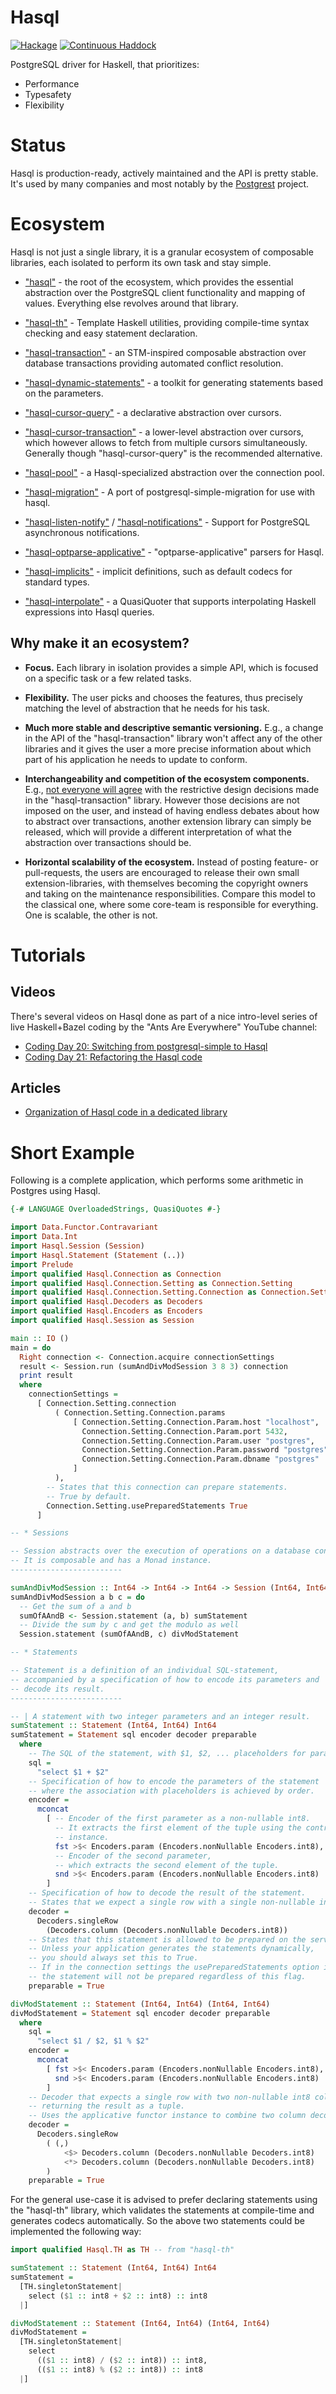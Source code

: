 # Hasql

[![Hackage](https://img.shields.io/hackage/v/hasql.svg)](https://hackage.haskell.org/package/hasql)
[![Continuous Haddock](https://img.shields.io/badge/haddock-master-blue)](https://nikita-volkov.github.io/hasql/)

PostgreSQL driver for Haskell, that prioritizes:

- Performance
- Typesafety
- Flexibility

# Status

Hasql is production-ready, actively maintained and the API is pretty stable. It's used by many companies and most notably by the [Postgrest](https://github.com/PostgREST/postgrest) project.

# Ecosystem

Hasql is not just a single library, it is a granular ecosystem of composable libraries, each isolated to perform its own task and stay simple.

- ["hasql"](https://github.com/nikita-volkov/hasql) - the root of the ecosystem, which provides the essential abstraction over the PostgreSQL client functionality and mapping of values. Everything else revolves around that library.

- ["hasql-th"](https://github.com/nikita-volkov/hasql-th) - Template Haskell utilities, providing compile-time syntax checking and easy statement declaration. 

- ["hasql-transaction"](https://github.com/nikita-volkov/hasql-transaction) - an STM-inspired composable abstraction over database transactions providing automated conflict resolution.

- ["hasql-dynamic-statements"](https://github.com/nikita-volkov/hasql-dynamic-statements) - a toolkit for generating statements based on the parameters.

- ["hasql-cursor-query"](https://github.com/nikita-volkov/hasql-cursor-query) - a declarative abstraction over cursors.

- ["hasql-cursor-transaction"](https://github.com/nikita-volkov/hasql-cursor-transaction) - a lower-level abstraction over cursors, which however allows to fetch from multiple cursors simultaneously. Generally though "hasql-cursor-query" is the recommended alternative.

- ["hasql-pool"](https://github.com/nikita-volkov/hasql-pool) - a Hasql-specialized abstraction over the connection pool.

- ["hasql-migration"](https://github.com/tvh/hasql-migration) - A port of postgresql-simple-migration for use with hasql.

- ["hasql-listen-notify"](https://github.com/awkward-squad/hasql-listen-notify) / ["hasql-notifications"](https://github.com/diogob/hasql-notifications) - Support for PostgreSQL asynchronous notifications.

- ["hasql-optparse-applicative"](https://github.com/sannsyn/hasql-optparse-applicative) - "optparse-applicative" parsers for Hasql.

- ["hasql-implicits"](https://github.com/nikita-volkov/hasql-implicits) - implicit definitions, such as default codecs for standard types.

- ["hasql-interpolate"](https://github.com/awkward-squad/hasql-interpolate) - a QuasiQuoter that supports interpolating Haskell expressions into Hasql queries.

## Why make it an ecosystem?

- **Focus.**
Each library in isolation provides a simple API, which is focused on a specific task or a few related tasks.

- **Flexibility.**
The user picks and chooses the features, thus precisely matching the level of abstraction that he needs for his task.

- **Much more stable and descriptive semantic versioning.**
E.g., a change in the API of the "hasql-transaction" library won't affect any of the other libraries and it gives the user a more precise information about which part of his application he needs to update to conform.

- **Interchangeability and competition of the ecosystem components.**
E.g., [not everyone will agree](https://github.com/nikita-volkov/hasql/issues/41) with the restrictive design decisions made in the "hasql-transaction" library. However those decisions are not imposed on the user, and instead of having endless debates about how to abstract over transactions, another extension library can simply be released, which will provide a different interpretation of what the abstraction over transactions should be.

- **Horizontal scalability of the ecosystem.**
Instead of posting feature- or pull-requests, the users are encouraged to release their own small extension-libraries, with themselves becoming the copyright owners and taking on the maintenance responsibilities. Compare this model to the classical one, where some core-team is responsible for everything. One is scalable, the other is not.

# Tutorials

## Videos

There's several videos on Hasql done as part of a nice intro-level series of live Haskell+Bazel coding by the "Ants Are Everywhere" YouTube channel:

- [Coding Day 20: Switching from postgresql-simple to Hasql](https://youtu.be/ce7bGKETtoA?si=RmY_yDG24EX6i38I)
- [Coding Day 21: Refactoring the Hasql code](https://youtu.be/a9mPNXbT-qw?si=RTtXe6BXnZSQZzh-)

## Articles

- [Organization of Hasql code in a dedicated library](https://github.com/nikita-volkov/hasql-tutorial1)

# Short Example

Following is a complete application, which performs some arithmetic in Postgres using Hasql.

```haskell
{-# LANGUAGE OverloadedStrings, QuasiQuotes #-}

import Data.Functor.Contravariant
import Data.Int
import Hasql.Session (Session)
import Hasql.Statement (Statement (..))
import Prelude
import qualified Hasql.Connection as Connection
import qualified Hasql.Connection.Setting as Connection.Setting
import qualified Hasql.Connection.Setting.Connection as Connection.Setting.Connection
import qualified Hasql.Decoders as Decoders
import qualified Hasql.Encoders as Encoders
import qualified Hasql.Session as Session

main :: IO ()
main = do
  Right connection <- Connection.acquire connectionSettings
  result <- Session.run (sumAndDivModSession 3 8 3) connection
  print result
  where
    connectionSettings =
      [ Connection.Setting.connection
          ( Connection.Setting.Connection.params
              [ Connection.Setting.Connection.Param.host "localhost",
                Connection.Setting.Connection.Param.port 5432,
                Connection.Setting.Connection.Param.user "postgres",
                Connection.Setting.Connection.Param.password "postgres",
                Connection.Setting.Connection.Param.dbname "postgres"
              ]
          ),
        -- States that this connection can prepare statements.
        -- True by default.
        Connection.Setting.usePreparedStatements True
      ]

-- * Sessions

-- Session abstracts over the execution of operations on a database connection.
-- It is composable and has a Monad instance.
-------------------------

sumAndDivModSession :: Int64 -> Int64 -> Int64 -> Session (Int64, Int64)
sumAndDivModSession a b c = do
  -- Get the sum of a and b
  sumOfAAndB <- Session.statement (a, b) sumStatement
  -- Divide the sum by c and get the modulo as well
  Session.statement (sumOfAAndB, c) divModStatement

-- * Statements

-- Statement is a definition of an individual SQL-statement,
-- accompanied by a specification of how to encode its parameters and
-- decode its result.
-------------------------

-- | A statement with two integer parameters and an integer result.
sumStatement :: Statement (Int64, Int64) Int64
sumStatement = Statement sql encoder decoder preparable
  where
    -- The SQL of the statement, with $1, $2, ... placeholders for parameters.
    sql =
      "select $1 + $2"
    -- Specification of how to encode the parameters of the statement
    -- where the association with placeholders is achieved by order.
    encoder =
      mconcat
        [ -- Encoder of the first parameter as a non-nullable int8.
          -- It extracts the first element of the tuple using the contravariant functor
          -- instance.
          fst >$< Encoders.param (Encoders.nonNullable Encoders.int8),
          -- Encoder of the second parameter,
          -- which extracts the second element of the tuple.
          snd >$< Encoders.param (Encoders.nonNullable Encoders.int8)
        ]
    -- Specification of how to decode the result of the statement.
    -- States that we expect a single row with a single non-nullable int8 column.
    decoder =
      Decoders.singleRow
        (Decoders.column (Decoders.nonNullable Decoders.int8))
    -- States that this statement is allowed to be prepared on the server side.
    -- Unless your application generates the statements dynamically,
    -- you should always set this to True.
    -- If in the connection settings the usePreparedStatements option is set to False,
    -- the statement will not be prepared regardless of this flag.
    preparable = True

divModStatement :: Statement (Int64, Int64) (Int64, Int64)
divModStatement = Statement sql encoder decoder preparable
  where
    sql =
      "select $1 / $2, $1 % $2"
    encoder =
      mconcat
        [ fst >$< Encoders.param (Encoders.nonNullable Encoders.int8),
          snd >$< Encoders.param (Encoders.nonNullable Encoders.int8)
        ]
    -- Decoder that expects a single row with two non-nullable int8 columns,
    -- returning the result as a tuple.
    -- Uses the applicative functor instance to combine two column decoders.
    decoder =
      Decoders.singleRow
        ( (,)
            <$> Decoders.column (Decoders.nonNullable Decoders.int8)
            <*> Decoders.column (Decoders.nonNullable Decoders.int8)
        )
    preparable = True
```

For the general use-case it is advised to prefer declaring statements using the "hasql-th" library, which validates the statements at compile-time and generates codecs automatically. So the above two statements could be implemented the following way:

```haskell
import qualified Hasql.TH as TH -- from "hasql-th"

sumStatement :: Statement (Int64, Int64) Int64
sumStatement =
  [TH.singletonStatement|
    select ($1 :: int8 + $2 :: int8) :: int8
  |]

divModStatement :: Statement (Int64, Int64) (Int64, Int64)
divModStatement =
  [TH.singletonStatement|
    select
      (($1 :: int8) / ($2 :: int8)) :: int8,
      (($1 :: int8) % ($2 :: int8)) :: int8
  |]
```

